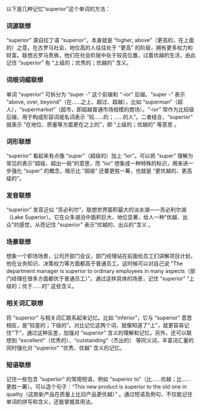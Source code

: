 以下是几种记忆“superior”这个单词的方法：

### 词源联想
“superior” 源自拉丁语 “superior”，本身就是 “higher, above”（更高的，在上面的）之意。在古罗马社会，地位高的人往往处于 “更高” 的阶层，拥有更多权力和财富。联想古罗马贵族，他们在社会阶层中处于较高位置，过着优越的生活，由此记住 “superior” 有 “上级的；优秀的；优越的” 含义。

### 词根词缀联想
单词 “superior” 可拆分为 “super -” 这个前缀和 “-ior” 后缀。“super -” 表示 “above, over, beyond”（在……之上、超过、超越），比如 “superman”（超人），“supermarket”（超市，即超越普通市场规模的商场）。“-ior” 常作为比较级后缀，用于构成形容词或名词表示 “较……的；……的人”。二者结合，“superior” 就表示 “在地位、质量等方面更在之上的”，即 “上级的；优越的” 等意思 。

### 词形联想
“superior” 看起来有点像 “super”（超级的）加上 “ior”。可以把 “super” 理解为常见的表示“超级、超出一般”的意思，而 “ior” 想象成一种特殊的标识，用来进一步强化 “super” 的概念，暗示比 “超级” 还要更胜一筹，也就是 “更优越的、更高级的”。

### 发音联想
“superior” 发音近似 “苏必利尔”，联想世界面积最大的淡水湖——苏必利尔湖（Lake Superior）。它在众多湖泊中面积巨大、地位显著，给人一种“优越、出众”的感觉，从而记住 “superior” 表示“优越的、出众的”含义 。

### 场景联想
想象一个职场场景，公司开部门会议，部门经理站在前面给员工们讲解项目计划，他在业务知识、决策权力等方面都高于普通员工。这时候可以对自己说 “The department manager is superior to ordinary employees in many aspects（部门经理在很多方面都优于普通员工）”。通过这样具体的场景，记住 “superior” “上级的；优于……的” 这些含义。

### 相关词汇联想
将 “superior” 与相关词汇联系起来记忆。比如 “inferior”，它与 “superior” 意思相反，是“较差的；下级的”。对比记忆这两个词，就像知道了“上”，就更容易记住“下”，通过这种反差，加强对 “superior” 含义的理解和记忆。另外，还可以联想到 “excellent”（优秀的）、“outstanding”（杰出的） 等同义词，丰富词汇量的同时强化对 “superior” “优秀、优越” 含义的记忆。

### 短语联想
记住一些包含 “superior” 的常用短语，例如 “superior to”（比……优越；比……更胜一筹）。可以造个句子：“This new product is superior to the old one in quality（这款新产品在质量上比旧产品更优越）” 。通过短语及例句，不仅能记住单词的拼写和含义，还能掌握其用法。 